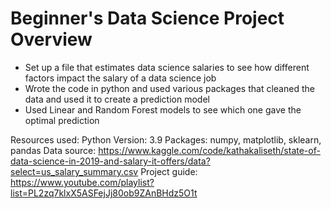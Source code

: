 # Beginner's Data Science Project Overview

* Set up a file that estimates data science salaries to see how different factors impact the salary of a data science job
* Wrote the code in python and used various packages that cleaned the data and used it to create a prediction model 
* Used Linear and Random Forest models to see which one gave the optimal prediction

Resources used: 
  Python Version: 3.9
  Packages: numpy, matplotlib, sklearn, pandas
  Data source: https://www.kaggle.com/code/kathakaliseth/state-of-data-science-in-2019-and-salary-it-offers/data?select=us_salary_summary.csv
  Project guide: https://www.youtube.com/playlist?list=PL2zq7klxX5ASFejJj80ob9ZAnBHdz5O1t
  
  
  

